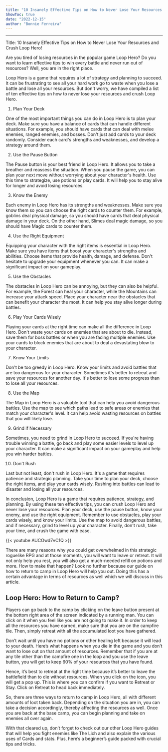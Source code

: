 ```yaml
---
title: "10 Insanely Effective Tips on How to Never Lose Your Resources and Crush Loop Hero!"
ShowToc: true 
date: "2022-12-15"
author: "Bonnie Ferreira"
---
```

*****
Title: 10 Insanely Effective Tips on How to Never Lose Your Resources and Crush Loop Hero!

Are you tired of losing resources in the popular game Loop Hero? Do you want to learn effective tips to win every battle and never run out of resources? Well, you are in the right place.

Loop Hero is a game that requires a lot of strategy and planning to succeed. It can be frustrating to see all your hard work go to waste when you lose a battle and lose all your resources. But don't worry, we have compiled a list of ten effective tips on how to never lose your resources and crush Loop Hero.

1. Plan Your Deck

One of the most important things you can do in Loop Hero is to plan your deck. Make sure you have a balance of cards that can handle different situations. For example, you should have cards that can deal with melee enemies, ranged enemies, and bosses. Don't just add cards to your deck randomly. Consider each card's strengths and weaknesses, and develop a strategy around them.

2. Use the Pause Button

The Pause button is your best friend in Loop Hero. It allows you to take a breather and reassess the situation. When you pause the game, you can plan your next move without worrying about your character's health. Use this time to strategize, use potions or play cards. It will help you to stay alive for longer and avoid losing resources.

3. Know the Enemy

Each enemy in Loop Hero has its strengths and weaknesses. Make sure you know them so you can choose the right cards to counter them. For example, goblins deal physical damage, so you should have cards that deal physical damage in your deck. On the other hand, Slimes deal magic damage, so you should have Magic cards to counter them.

4. Use the Right Equipment

Equipping your character with the right items is essential in Loop Hero. Make sure you have items that boost your character's strengths and abilities. Choose items that provide health, damage, and defense. Don't hesitate to upgrade your equipment whenever you can. It can make a significant impact on your gameplay.

5. Use the Obstacles

The obstacles in Loop Hero can be annoying, but they can also be helpful. For example, the Forest can heal your character, while the Mountains can increase your attack speed. Place your character near the obstacles that can benefit your character the most. It can help you stay alive longer during battles.

6. Play Your Cards Wisely

Playing your cards at the right time can make all the difference in Loop Hero. Don't waste your cards on enemies that are about to die. Instead, save them for boss battles or when you are facing multiple enemies. Use your cards to block enemies that are about to deal a devastating blow to your character.

7. Know Your Limits

Don't be too greedy in Loop Hero. Know your limits and avoid battles that are too dangerous for your character. Sometimes it's better to retreat and save your resources for another day. It's better to lose some progress than to lose all your resources.

8. Use the Map

The Map in Loop Hero is a valuable tool that can help you avoid dangerous battles. Use the map to see which paths lead to safe areas or enemies that match your character's level. It can help avoid wasting resources on battles that you will likely lose.

9. Grind if Necessary

Sometimes, you need to grind in Loop Hero to succeed. If you're having trouble winning a battle, go back and play some easier levels to level up your character. It can make a significant impact on your gameplay and help you win harder battles.

10. Don't Rush

Last but not least, don't rush in Loop Hero. It's a game that requires patience and strategic planning. Take your time to plan your deck, choose the right items, and play your cards wisely. Rushing into battles can lead to disaster and losing all your resources.

In conclusion, Loop Hero is a game that requires patience, strategy, and planning. By using these ten effective tips, you can crush Loop Hero and never lose your resources. Plan your deck, use the pause button, know your enemy, and use the right equipment. Remember to use obstacles, play your cards wisely, and know your limits. Use the map to avoid dangerous battles, and if necessary, grind to level up your character. Finally, don't rush, take your time, and crush the game with ease.

{{< youtube AUCOwd7vC1Q >}} 



There are many reasons why you could get overwhelmed in this strategic roguelike RPG and at those moments, you will want to leave or retreat. It will not only help you rest, you will also get a much-needed refill on potions and more. How to make that happen? Look no further because our guide on how to return to camp in Loop Hero will help you out. Doing this has a certain advantage in terms of resources as well which we will discuss in this article.
 
## Loop Hero: How to Return to Camp?
 

 
Players can go back to the camp by clicking on the leave button present at the bottom right area of the screen indicated by a running man. You can click on it when you feel like you are not going to make it. In order to keep all the resources you have earned, make sure that you are on the campfire tile. Then, simply retreat with all the accumulated loot you have gathered.
 
Don’t wait until you have no potions or other healing left because it will lead to your death. Here’s what happens when you die in the game and you don’t want to lose out on that amount of resources. Remember that if you are at any tile other than the campfire one in the loop and you use the leave button, you will get to keep 60% of your resources that you have found.
 
Hence, it’s best to retreat at the right time because it’s better to leave the battlefield than to die without resources. When you click on the icon, you will get a pop up. This is where you can confirm if you want to Retreat or Stay. Click on Retreat to head back immediately.
 
So, there are three ways to return to camp in Loop Hero, all with different amounts of loot taken back. Depending on the situation you are in, you can take a decision accordingly, thereby affecting the resources as well. Once you are back at the base camp, you can begin planning and take on enemies all over again.
 
With that cleared up, don’t forget to check out our other Loop Hero guides that will help you fight enemies like The Lich and also explain the various uses of Cards and stats. Plus, here’s a beginner’s guide packed with crucial tips and tricks.



